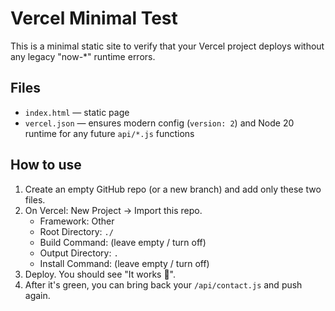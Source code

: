 
# Vercel Minimal Test

This is a minimal static site to verify that your Vercel project deploys without any legacy "now-*" runtime errors.

## Files
- `index.html` — static page
- `vercel.json` — ensures modern config (`version: 2`) and Node 20 runtime for any future `api/*.js` functions

## How to use
1. Create an empty GitHub repo (or a new branch) and add only these two files.
2. On Vercel: New Project → Import this repo.
   - Framework: Other
   - Root Directory: `./`
   - Build Command: (leave empty / turn off)
   - Output Directory: `.`
   - Install Command: (leave empty / turn off)
3. Deploy. You should see "It works 🎉".
4. After it's green, you can bring back your `/api/contact.js` and push again.
